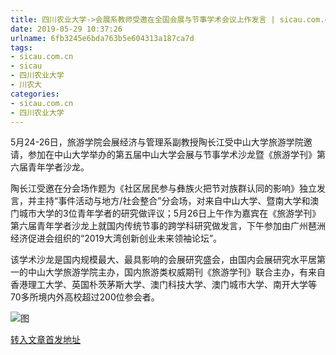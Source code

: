 ```yaml
---
title: 四川农业大学->会展系教师受邀在全国会展与节事学术会议上作发言 | sicau.com.cn
date: 2019-05-29 10:37:26
urlname: 6fb3245e6bda763b5e604313a187ca7d
tags: 
- sicau.com.cn
- sicau
- 四川农业大学
- 川农大
categories:
- sicau.com.cn
- 四川农业大学
---
```



5月24-26日，旅游学院会展经济与管理系副教授陶长江受中山大学旅游学院邀请，参加在中山大学举办的第五届中山大学会展与节事学术沙龙暨《旅游学刊》第六届青年学者沙龙。

陶长江受邀在分会场作题为《社区居民参与彝族火把节对族群认同的影响》独立发言，并主持“事件活动与地方/社会整合”分会场，对来自中山大学、暨南大学和澳门城市大学的3位青年学者的研究做评议；5月26日上午作为嘉宾在《旅游学刊》第六届青年学者沙龙上就国内传统节事的跨学科研究做发言，下午参加由广州琶洲经济促进会组织的“2019大湾创新创业未来领袖论坛”。

该学术沙龙是国内规模最大、最具影响的会展研究盛会，由国内会展研究水平居第一的中山大学旅游学院主办，国内旅游类权威期刊《旅游学刊》联合主办，有来自香港理工大学、英国朴茨茅斯大学、澳门科技大学、澳门城市大学、南开大学等70多所境内外高校超过200位参会者。



![图](https://news.sicau.edu.cn/__local/3/3B/42/B26DA5B25EA8A2620E8948E8CCD_FF8D916E_106EF.jpg)

[转入文章首发地址](https://news.sicau.edu.cn/info/1078/51772.htm)